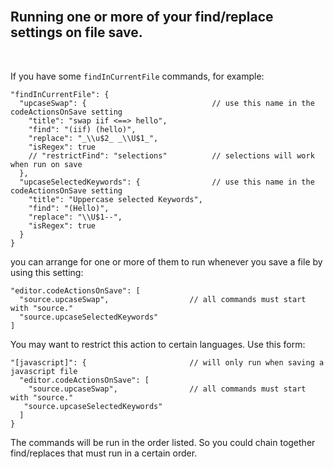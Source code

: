<br/>  

## Running one or more of your find/replace settings on file save. 

<br/>

If you have some `findInCurrentFile` commands, for example:  

```jsonc	
"findInCurrentFile": {
  "upcaseSwap": {                            // use this name in the codeActionsOnSave setting
    "title": "swap iif <==> hello",
    "find": "(iif) (hello)",
    "replace": "_\\u$2_ _\\U$1_",
    "isRegex": true
    // "restrictFind": "selections"          // selections will work when run on save
  },
  "upcaseSelectedKeywords": {                // use this name in the codeActionsOnSave setting
    "title": "Uppercase selected Keywords",
    "find": "(Hello)",
    "replace": "\\U$1--",
    "isRegex": true
  }
}
```

you can arrange for one or more of them to run whenever you save a file by using this setting:  

```jsonc
"editor.codeActionsOnSave": [
  "source.upcaseSwap",                  // all commands must start with "source."
  "source.upcaseSelectedKeywords"   
]
```

You may want to restrict this action to certain languages.   Use this form:

```jsonc
"[javascript]": {                       // will only run when saving a javascript file
  "editor.codeActionsOnSave": [
    "source.upcaseSwap",                // all commands must start with "source."
   "source.upcaseSelectedKeywords"
  ]
}
```

The commands will be run in the order listed.  So you could chain together find/replaces that must run in a certain order.   

<br/>